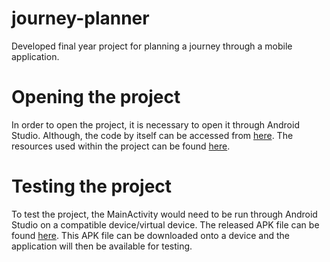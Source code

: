 # journey-planner
Developed final year project for planning a journey through a mobile application.

# Opening the project
In order to open the project, it is necessary to open it through Android Studio. Although, the code by itself can be accessed from [here](app/src/main/java/com/example/journeyplanner).
The resources used within the project can be found [here](app/src/main/res).

# Testing the project
To test the project, the MainActivity would need to be run through Android Studio on a compatible device/virtual device.
The released APK file can be found [here](app/build/outputs/apk). This APK file can be downloaded onto a device and the application will then be available for testing.
